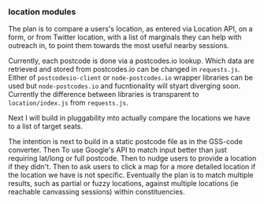 ### location modules

 The plan is to compare a users's location, as entered via Location API, on a form, or from Twitter location, with a list of marginals they can help with outreach in, to point them towards the most useful nearby sessions.

 Currently, each postcode is done via a postcodes.io lookup.
 Which data are retrieved and stored from postcodes.io can be changed in `requests.js`.
 Either of `postcodesio-client` or `node-postcodes.io` wrapper libraries can be used but `node-postcodes.io` and fucntionality will styart diverging soon. Currently the difference between libraries is transparent to `location/index.js` from `requests.js`.

 Next I will build in pluggability mto actually compare the locations we have to a list of target seats.

 The intention is next to build in a static postcode file as in the GSS-code converter.
 Then To use Google's API to match input better than just requiring lat/long or full postcode.
 Then to nudge users to provide a location if they didn't.
 Then to ask users to click a map for a more detailed location if the location we have is not specific.
 Eventually the plan is to match multiple results, such as partial or fuzzy locations, against multiple locations (ie reachable canvassing sessions) within constituencies.

 
